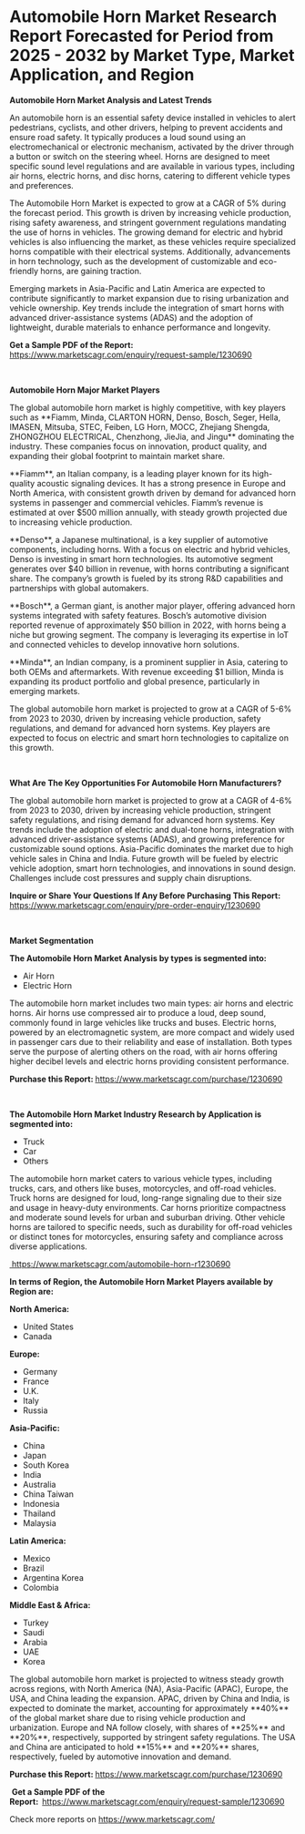 <p><h1>Automobile Horn Market Research Report Forecasted for Period from 2025 -  2032 by Market Type, Market Application, and Region</h1></p><p><strong>Automobile Horn Market Analysis and Latest Trends</strong></p>
<p><p>An automobile horn is an essential safety device installed in vehicles to alert pedestrians, cyclists, and other drivers, helping to prevent accidents and ensure road safety. It typically produces a loud sound using an electromechanical or electronic mechanism, activated by the driver through a button or switch on the steering wheel. Horns are designed to meet specific sound level regulations and are available in various types, including air horns, electric horns, and disc horns, catering to different vehicle types and preferences.</p><p>The Automobile Horn Market is expected to grow at a CAGR of 5% during the forecast period. This growth is driven by increasing vehicle production, rising safety awareness, and stringent government regulations mandating the use of horns in vehicles. The growing demand for electric and hybrid vehicles is also influencing the market, as these vehicles require specialized horns compatible with their electrical systems. Additionally, advancements in horn technology, such as the development of customizable and eco-friendly horns, are gaining traction.</p><p>Emerging markets in Asia-Pacific and Latin America are expected to contribute significantly to market expansion due to rising urbanization and vehicle ownership. Key trends include the integration of smart horns with advanced driver-assistance systems (ADAS) and the adoption of lightweight, durable materials to enhance performance and longevity.</p></p>
<p><strong>Get a Sample PDF of the Report:&nbsp;</strong> <a href="https://www.marketscagr.com/enquiry/request-sample/1230690?utm_campaign=2008&utm_medium=2&utm_source=Github&utm_content=ia&utm_term=22012025&utm_id=automobile-horn">https://www.marketscagr.com/enquiry/request-sample/1230690</a></p>
<p>&nbsp;</p>
<p><strong>Automobile Horn Major Market Players</strong></p>
<p><p>The global automobile horn market is highly competitive, with key players such as **Fiamm, Minda, CLARTON HORN, Denso, Bosch, Seger, Hella, IMASEN, Mitsuba, STEC, Feiben, LG Horn, MOCC, Zhejiang Shengda, ZHONGZHOU ELECTRICAL, Chenzhong, JieJia, and Jingu** dominating the industry. These companies focus on innovation, product quality, and expanding their global footprint to maintain market share.</p><p>**Fiamm**, an Italian company, is a leading player known for its high-quality acoustic signaling devices. It has a strong presence in Europe and North America, with consistent growth driven by demand for advanced horn systems in passenger and commercial vehicles. Fiamm’s revenue is estimated at over $500 million annually, with steady growth projected due to increasing vehicle production.</p><p>**Denso**, a Japanese multinational, is a key supplier of automotive components, including horns. With a focus on electric and hybrid vehicles, Denso is investing in smart horn technologies. Its automotive segment generates over $40 billion in revenue, with horns contributing a significant share. The company’s growth is fueled by its strong R&D capabilities and partnerships with global automakers.</p><p>**Bosch**, a German giant, is another major player, offering advanced horn systems integrated with safety features. Bosch’s automotive division reported revenue of approximately $50 billion in 2022, with horns being a niche but growing segment. The company is leveraging its expertise in IoT and connected vehicles to develop innovative horn solutions.</p><p>**Minda**, an Indian company, is a prominent supplier in Asia, catering to both OEMs and aftermarkets. With revenue exceeding $1 billion, Minda is expanding its product portfolio and global presence, particularly in emerging markets.</p><p>The global automobile horn market is projected to grow at a CAGR of 5-6% from 2023 to 2030, driven by increasing vehicle production, safety regulations, and demand for advanced horn systems. Key players are expected to focus on electric and smart horn technologies to capitalize on this growth.</p></p>
<p>&nbsp;</p>
<p><strong>What Are The Key Opportunities For Automobile Horn Manufacturers?</strong></p>
<p><p>The global automobile horn market is projected to grow at a CAGR of 4-6% from 2023 to 2030, driven by increasing vehicle production, stringent safety regulations, and rising demand for advanced horn systems. Key trends include the adoption of electric and dual-tone horns, integration with advanced driver-assistance systems (ADAS), and growing preference for customizable sound options. Asia-Pacific dominates the market due to high vehicle sales in China and India. Future growth will be fueled by electric vehicle adoption, smart horn technologies, and innovations in sound design. Challenges include cost pressures and supply chain disruptions.</p></p>
<p><strong>Inquire or Share Your Questions If Any Before Purchasing This Report:</strong> <a href="https://www.marketscagr.com/enquiry/pre-order-enquiry/1230690?utm_campaign=2008&utm_medium=2&utm_source=Github&utm_content=ia&utm_term=22012025&utm_id=automobile-horn">https://www.marketscagr.com/enquiry/pre-order-enquiry/1230690</a></p>
<p>&nbsp;</p>
<p><strong>Market Segmentation</strong></p>
<p><strong>The Automobile Horn Market Analysis by types is segmented into:</strong></p>
<p><ul><li>Air Horn</li><li>Electric Horn</li></ul></p>
<p><p>The automobile horn market includes two main types: air horns and electric horns. Air horns use compressed air to produce a loud, deep sound, commonly found in large vehicles like trucks and buses. Electric horns, powered by an electromagnetic system, are more compact and widely used in passenger cars due to their reliability and ease of installation. Both types serve the purpose of alerting others on the road, with air horns offering higher decibel levels and electric horns providing consistent performance.</p></p>
<p><strong>Purchase this Report:&nbsp;</strong><a href="https://www.marketscagr.com/purchase/1230690?utm_campaign=2008&utm_medium=2&utm_source=Github&utm_content=ia&utm_term=22012025&utm_id=automobile-horn">https://www.marketscagr.com/purchase/1230690</a></p>
<p>&nbsp;</p>
<p><strong>The Automobile Horn Market Industry Research by Application is segmented into:</strong></p>
<p><ul><li>Truck</li><li>Car</li><li>Others</li></ul></p>
<p><p>The automobile horn market caters to various vehicle types, including trucks, cars, and others like buses, motorcycles, and off-road vehicles. Truck horns are designed for loud, long-range signaling due to their size and usage in heavy-duty environments. Car horns prioritize compactness and moderate sound levels for urban and suburban driving. Other vehicle horns are tailored to specific needs, such as durability for off-road vehicles or distinct tones for motorcycles, ensuring safety and compliance across diverse applications.</p></p>
<p><a href="https://www.marketscagr.com/automobile-horn-r1230690?utm_campaign=2008&utm_medium=2&utm_source=Github&utm_content=ia&utm_term=22012025&utm_id=automobile-horn">&nbsp;https://www.marketscagr.com/automobile-horn-r1230690</a></p>
<p><strong>In terms of Region, the Automobile Horn Market Players available by Region are:</strong></p>
<p>
    <p> <strong> North America: </strong>
        <ul>
            <li>United States</li>
            <li>Canada</li>
        </ul>
        </p> 
    <p> <strong> Europe: </strong>
        <ul>
            <li>Germany</li>
            <li>France</li>
            <li>U.K.</li>
            <li>Italy</li>
            <li>Russia</li>
        </ul>
        </p> 
    <p> <strong> Asia-Pacific: </strong>
        <ul>
            <li>China</li>
            <li>Japan</li>
            <li>South Korea</li>
            <li>India</li>
            <li>Australia</li>
            <li>China Taiwan</li>
            <li>Indonesia</li>
            <li>Thailand</li>
            <li>Malaysia</li>
        </ul>
        </p> 
    <p> <strong> Latin America: </strong>
        <ul>
            <li>Mexico</li>
            <li>Brazil</li>
            <li>Argentina Korea</li>
            <li>Colombia</li>
        </ul>
        </p> 
    <p> <strong> Middle East & Africa: </strong>
        <ul>
            <li>Turkey</li>
            <li>Saudi</li>
            <li>Arabia</li>
            <li>UAE</li>
            <li>Korea</li>
        </ul>
    </p>
    </p>
<p><p>The global automobile horn market is projected to witness steady growth across regions, with North America (NA), Asia-Pacific (APAC), Europe, the USA, and China leading the expansion. APAC, driven by China and India, is expected to dominate the market, accounting for approximately **40%** of the global market share due to rising vehicle production and urbanization. Europe and NA follow closely, with shares of **25%** and **20%**, respectively, supported by stringent safety regulations. The USA and China are anticipated to hold **15%** and **20%** shares, respectively, fueled by automotive innovation and demand.</p></p>
<p><strong>Purchase this Report: </strong><a href="https://www.marketscagr.com/purchase/1230690?utm_campaign=2008&utm_medium=2&utm_source=Github&utm_content=ia&utm_term=22012025&utm_id=automobile-horn">https://www.marketscagr.com/purchase/1230690</a></p>
<p>&nbsp;<strong>Get a Sample PDF of the Report:&nbsp;&nbsp;</strong><a href="https://www.marketscagr.com/enquiry/request-sample/1230690?utm_campaign=2008&utm_medium=2&utm_source=Github&utm_content=ia&utm_term=22012025&utm_id=automobile-horn">https://www.marketscagr.com/enquiry/request-sample/1230690</a></p>
<p><strong></strong></p>
<p>Check more reports on <a href="https://www.marketscagr.com/?utm_campaign=2008&utm_medium=2&utm_source=Github&utm_content=ia&utm_term=22012025&utm_id=automobile-horn">https://www.marketscagr.com/</a></p>